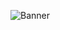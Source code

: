 <!-- Add banner here -->

![Banner](https://github.com/navendu-pottekkat/awesome-readme/blob/master/header.png)
